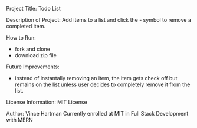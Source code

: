 Project Title: Todo List

Description of Project: Add items to a list and click the - symbol to remove a completed item.

How to Run:
- fork and clone
- download zip file

Future Improvements:
- instead of instantally removing an item, the item gets check off but remains on the list unless user decides to completely remove it from the list.

License Information: MIT License

Author: Vince Hartman Currently enrolled at MIT in Full Stack Development with MERN
